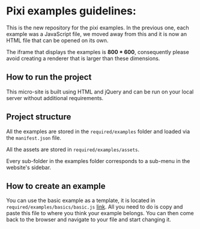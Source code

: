 # Pixi examples guidelines: #

This is the new repository for the pixi examples.
In the previous one, each example was a JavaScript file, we moved away from this and it is now an HTML file that can be opened on its own.

The iframe that displays the examples is **800 * 600**, consequently please avoid creating a renderer that is larger than these dimensions.


## How to run the project ##

This micro-site is built using HTML and jQuery and can be run on your local server without additional requirements.

## Project structure ##

All the examples are stored in the ``` required/examples ``` folder and loaded via the ``` manifest.json ``` file.

All the assets are stored in ``` required/examples/assets ```.

Every sub-folder in the examples folder corresponds to a sub-menu in the website's sidebar.

## How to create an example ##

You can use the basic example as a template, it is located in ``` required/examples/basics/basic.js ``` [link]("./required/examples/basics/basic.js").
All you need to do is copy and paste this file to where you think your example belongs.
You can then come back to the browser and navigate to your file and start changing it.
